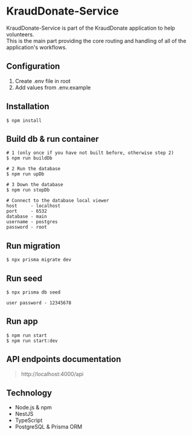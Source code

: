 # KraudDonate-Service

KraudDonate-Service is part of the KraudDonate application to help volunteers. <br/>
This is the main part providing the core routing and handling of all of the application's workflows.

## Configuration

1. Create .env file in root
2. Add values from .env.example

## Installation

```
$ npm install
```

## Build db & run container

```
# 1 (only once if you have not built before, otherwise step 2)
$ npm run buildDb

# 2 Run the database
$ npm run upDb

# 3 Down the database
$ npm run stopDb

# Connect to the database local viewer
host     - localhost
port     - 6532
database - main
username - postgres
password - root
```

## Run migration

```
$ npx prisma migrate dev
```

## Run seed

```
$ npx prisma db seed

user password - 12345678
```

## Run app

```
$ npm run start
$ npm run start:dev
```

## API endpoints documentation

> http://localhost:4000/api

## Technology

- Node.js & npm
- NestJS
- TypeScript
- PostgreSQL & Prisma ORM
